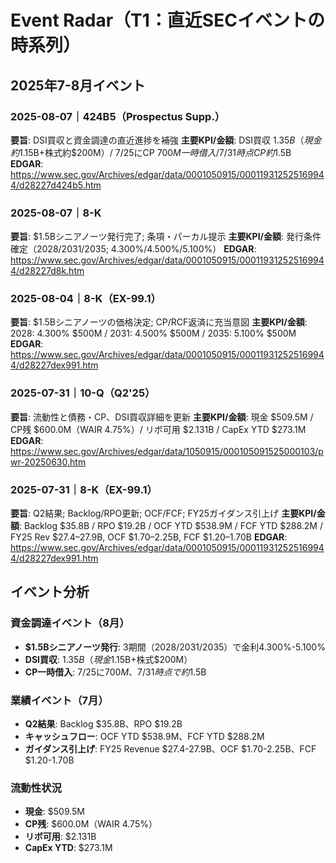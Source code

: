 # Event Radar（T1：直近SECイベントの時系列）

## 2025年7-8月イベント

### 2025-08-07｜424B5（Prospectus Supp.）
**要旨**: DSI買収と資金調達の直近進捗を補強
**主要KPI/金額**: DSI買収 $1.35B（現金約$1.15B+株式約$200M）/ 7/25にCP $700M一時借入 / 7/31時点CP約$1.5B
**EDGAR**: https://www.sec.gov/Archives/edgar/data/0001050915/000119312525169944/d28227d424b5.htm

### 2025-08-07｜8-K
**要旨**: $1.5Bシニアノーツ発行完了; 条項・パーカル提示
**主要KPI/金額**: 発行条件確定（2028/2031/2035; 4.300%/4.500%/5.100%）
**EDGAR**: https://www.sec.gov/Archives/edgar/data/0001050915/000119312525169944/d28227d8k.htm

### 2025-08-04｜8-K（EX-99.1）
**要旨**: $1.5Bシニアノーツの価格決定; CP/RCF返済に充当意図
**主要KPI/金額**: 2028: 4.300% $500M / 2031: 4.500% $500M / 2035: 5.100% $500M
**EDGAR**: https://www.sec.gov/Archives/edgar/data/0001050915/000119312525169944/d28227dex991.htm

### 2025-07-31｜10-Q（Q2'25）
**要旨**: 流動性と債務・CP、DSI買収詳細を更新
**主要KPI/金額**: 現金 $509.5M / CP残 $600.0M（WAIR 4.75%）/ リボ可用 $2.131B / CapEx YTD $273.1M
**EDGAR**: https://www.sec.gov/Archives/edgar/data/1050915/000105091525000103/pwr-20250630.htm

### 2025-07-31｜8-K（EX-99.1）
**要旨**: Q2結果; Backlog/RPO更新; OCF/FCF; FY25ガイダンス引上げ
**主要KPI/金額**: Backlog $35.8B / RPO $19.2B / OCF YTD $538.9M / FCF YTD $288.2M / FY25 Rev $27.4–27.9B, OCF $1.70–2.25B, FCF $1.20–1.70B
**EDGAR**: https://www.sec.gov/Archives/edgar/data/0001050915/000119312525169944/d28227dex991.htm

## イベント分析

### 資金調達イベント（8月）
- **$1.5Bシニアノーツ発行**: 3期間（2028/2031/2035）で金利4.300%-5.100%
- **DSI買収**: $1.35B（現金$1.15B+株式$200M）
- **CP一時借入**: 7/25に$700M、7/31時点で約$1.5B

### 業績イベント（7月）
- **Q2結果**: Backlog $35.8B、RPO $19.2B
- **キャッシュフロー**: OCF YTD $538.9M、FCF YTD $288.2M
- **ガイダンス引上げ**: FY25 Revenue $27.4-27.9B、OCF $1.70-2.25B、FCF $1.20-1.70B

### 流動性状況
- **現金**: $509.5M
- **CP残**: $600.0M（WAIR 4.75%）
- **リボ可用**: $2.131B
- **CapEx YTD**: $273.1M
